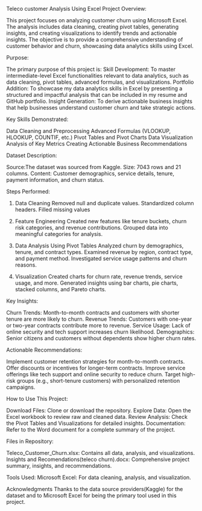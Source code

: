 Teleco customer Analysis Using Excel
Project Overview:

This project focuses on analyzing customer churn using Microsoft Excel. The analysis includes data cleaning, creating pivot tables, generating insights, and creating visualizations to identify trends and actionable insights. The objective is to provide a comprehensive understanding of customer behavior and churn, showcasing data analytics skills using Excel.

Purpose:

The primary purpose of this project is:
Skill Development: To master intermediate-level Excel functionalities relevant to data analytics, such as data cleaning, pivot tables, advanced formulas, and visualizations.
Portfolio Addition: To showcase my data analytics skills in Excel by presenting a structured and impactful analysis that can be included in my resume and GitHub portfolio.
Insight Generation: To derive actionable business insights that help businesses understand customer churn and take strategic actions.

Key Skills Demonstrated:

Data Cleaning and Preprocessing
Advanced Formulas (VLOOKUP, HLOOKUP, COUNTIF, etc.)
Pivot Tables and Pivot Charts
Data Visualization
Analysis of Key Metrics
Creating Actionable Business Recommendations

Dataset Description:

Source:The dataset was sourced from Kaggle.
Size: 7043 rows and 21 columns.
Content: Customer demographics, service details, tenure, payment information, and churn status.

Steps Performed:

1. Data Cleaning
Removed null and duplicate values.
Standardized column headers.
Filled missing values 

2. Feature Engineering
Created new features like tenure buckets, churn risk categories, and revenue contributions.
Grouped data into meaningful categories for analysis.

3. Data Analysis Using Pivot Tables
Analyzed churn by demographics, tenure, and contract types.
Examined revenue by region, contract type, and payment method.
Investigated service usage patterns and churn reasons.

4. Visualization
Created charts for churn rate, revenue trends, service usage, and more.
Generated insights using bar charts, pie charts, stacked columns, and Pareto charts.

Key Insights:

Churn Trends: Month-to-month contracts and customers with shorter tenure are more likely to churn.
Revenue Trends: Customers with one-year or two-year contracts contribute more to revenue.
Service Usage: Lack of online security and tech support increases churn likelihood.
Demographics: Senior citizens and customers without dependents show higher churn rates.

Actionable Recommendations:

Implement customer retention strategies for month-to-month contracts.
Offer discounts or incentives for longer-term contracts.
Improve service offerings like tech support and online security to reduce churn.
Target high-risk groups (e.g., short-tenure customers) with personalized retention campaigns.

How to Use This Project:

Download Files: Clone or download the repository.
Explore Data: Open the Excel workbook to review raw and cleaned data.
Review Analysis: Check the Pivot Tables and Visualizations for detailed insights.
Documentation: Refer to the Word document for a complete summary of the project.

Files in Repository:

Teleco_Customer_Churn.xlsx: Contains all data, analysis, and visualizations.
Insights and Recomendations(teleco churn).docx: Comprehensive project summary, insights, and recommendations.

Tools Used:
Microsoft Excel: For data cleaning, analysis, and visualization.

Acknowledgments
Thanks to the data source providers(Kaggle) for the dataset and to Microsoft Excel for being the primary tool used in this project.
